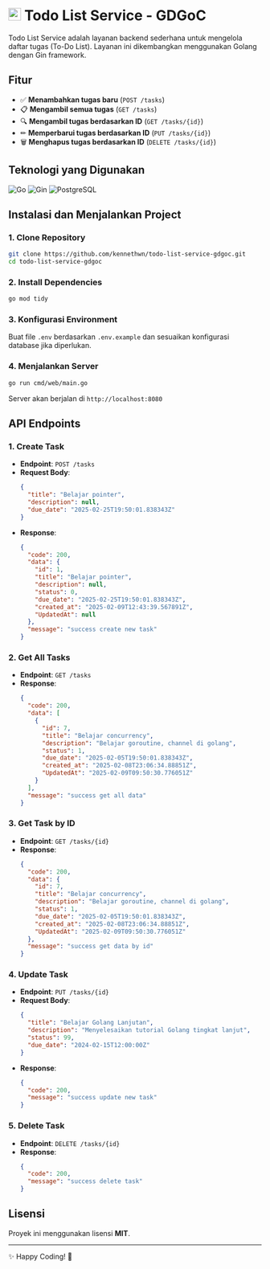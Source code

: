 # <img src="https://cdn.jsdelivr.net/gh/devicons/devicon/icons/go/go-original.svg" width="25px" height="25px"/> Todo List Service - GDGoC

Todo List Service adalah layanan backend sederhana untuk mengelola daftar tugas (To-Do List). Layanan ini dikembangkan menggunakan Golang dengan Gin framework.

## Fitur

- ✅ **Menambahkan tugas baru** (`POST /tasks`)
- 📋 **Mengambil semua tugas** (`GET /tasks`)
- 🔍 **Mengambil tugas berdasarkan ID** (`GET /tasks/{id}`)
- ✏ **Memperbarui tugas berdasarkan ID** (`PUT /tasks/{id}`)
- 🗑 **Menghapus tugas berdasarkan ID** (`DELETE /tasks/{id}`)

## Teknologi yang Digunakan

![Go](https://img.shields.io/badge/Go-00ADD8?style=for-the-badge&logo=go&logoColor=white)
![Gin](https://img.shields.io/badge/Gin-00ADD8?style=for-the-badge&logo=go&logoColor=white)
![PostgreSQL](https://img.shields.io/badge/PostgreSQL-316192?style=for-the-badge&logo=postgresql&logoColor=white)

## Instalasi dan Menjalankan Project

### 1. Clone Repository

```sh
git clone https://github.com/kennethwn/todo-list-service-gdgoc.git
cd todo-list-service-gdgoc
```

### 2. Install Dependencies

```sh
go mod tidy
```

### 3. Konfigurasi Environment

Buat file `.env` berdasarkan `.env.example` dan sesuaikan konfigurasi database jika diperlukan.

### 4. Menjalankan Server

```sh
go run cmd/web/main.go
```

Server akan berjalan di `http://localhost:8080`

## API Endpoints

### 1. Create Task

- **Endpoint**: `POST /tasks`
- **Request Body**:
  ```json
  {
    "title": "Belajar pointer",
    "description": null,
    "due_date": "2025-02-25T19:50:01.838343Z"
  }
  ```
- **Response**:
  ```json
  {
    "code": 200,
    "data": {
      "id": 1,
      "title": "Belajar pointer",
      "description": null,
      "status": 0,
      "due_date": "2025-02-25T19:50:01.838343Z",
      "created_at": "2025-02-09T12:43:39.567891Z",
      "UpdatedAt": null
    },
    "message": "success create new task"
  }
  ```

### 2. Get All Tasks

- **Endpoint**: `GET /tasks`
- **Response**:
  ```json
  {
    "code": 200,
    "data": [
      {
        "id": 7,
        "title": "Belajar concurrency",
        "description": "Belajar goroutine, channel di golang",
        "status": 1,
        "due_date": "2025-02-05T19:50:01.838343Z",
        "created_at": "2025-02-08T23:06:34.88851Z",
        "UpdatedAt": "2025-02-09T09:50:30.776051Z"
      }
    ],
    "message": "success get all data"
  }
  ```

### 3. Get Task by ID

- **Endpoint**: `GET /tasks/{id}`
- **Response**:
  ```json
  {
    "code": 200,
    "data": {
      "id": 7,
      "title": "Belajar concurrency",
      "description": "Belajar goroutine, channel di golang",
      "status": 1,
      "due_date": "2025-02-05T19:50:01.838343Z",
      "created_at": "2025-02-08T23:06:34.88851Z",
      "UpdatedAt": "2025-02-09T09:50:30.776051Z"
    },
    "message": "success get data by id"
  }
  ```

### 4. Update Task

- **Endpoint**: `PUT /tasks/{id}`
- **Request Body**:
  ```json
  {
    "title": "Belajar Golang Lanjutan",
    "description": "Menyelesaikan tutorial Golang tingkat lanjut",
    "status": 99,
    "due_date": "2024-02-15T12:00:00Z"
  }
  ```
- **Response**:
  ```json
  {
    "code": 200,
    "message": "success update new task"
  }
  ```

### 5. Delete Task

- **Endpoint**: `DELETE /tasks/{id}`
- **Response**:
  ```json
  {
    "code": 200,
    "message": "success delete task"
  }
  ```

## Lisensi

Proyek ini menggunakan lisensi **MIT**.

---

✨ Happy Coding! 🚀

